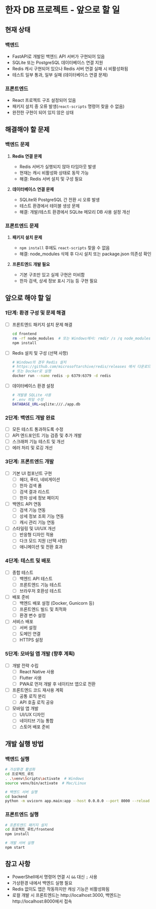 # 한자 DB 프로젝트 - 앞으로 할 일

## 현재 상태

### 백엔드
- FastAPI로 개발된 백엔드 API 서버가 구현되어 있음
- SQLite 또는 PostgreSQL 데이터베이스 연결 지원
- Redis 캐시 구현되어 있으나 Redis 서버 연결 실패 시 비활성화됨
- 테스트 일부 통과, 일부 실패 (데이터베이스 연결 문제)

### 프론트엔드
- React 프로젝트 구조 설정되어 있음
- 패키지 설치 중 오류 발생(`react-scripts` 명령어 찾을 수 없음)
- 완전한 구현이 되어 있지 않은 상태

## 해결해야 할 문제

### 백엔드 문제
1. **Redis 연결 문제**
   - Redis 서버가 실행되지 않아 타임아웃 발생
   - 현재는 캐시 비활성화 상태로 동작 가능
   - 해결: Redis 서버 설치 및 구성 필요

2. **데이터베이스 연결 문제**
   - SQLite와 PostgreSQL 간 전환 시 오류 발생
   - 테스트 환경에서 테이블 생성 문제
   - 해결: 개발/테스트 환경에서 SQLite 메모리 DB 사용 설정 개선

### 프론트엔드 문제
1. **패키지 설치 문제**
   - `npm install` 후에도 `react-scripts` 찾을 수 없음
   - 해결: node_modules 삭제 후 다시 설치 또는 package.json 의존성 확인

2. **프론트엔드 개발 필요**
   - 기본 구조만 있고 실제 구현은 미비함
   - 한자 검색, 상세 정보 표시 기능 등 구현 필요

## 앞으로 해야 할 일

### 1단계: 환경 구성 및 문제 해결
- [ ] 프론트엔드 패키지 설치 문제 해결
  ```bash
  cd frontend
  rm -rf node_modules  # 또는 Windows에서: rmdir /s /q node_modules
  npm install
  ```

- [ ] Redis 설치 및 구성 (선택 사항)
  ```bash
  # Windows의 경우 Redis 설치
  # https://github.com/microsoftarchive/redis/releases 에서 다운로드
  # 또는 Docker로 실행
  docker run --name redis -p 6379:6379 -d redis
  ```

- [ ] 데이터베이스 환경 설정
  ```bash
  # 개발용 SQLite 사용
  # .env 파일 수정
  DATABASE_URL=sqlite:///./app.db
  ```

### 2단계: 백엔드 개발 완료
- [ ] 모든 테스트 통과하도록 수정
- [ ] API 엔드포인트 기능 검증 및 추가 개발
- [ ] 스크래퍼 기능 테스트 및 개선
- [ ] 에러 처리 및 로깅 개선

### 3단계: 프론트엔드 개발
- [ ] 기본 UI 컴포넌트 구현
  - [ ] 헤더, 푸터, 네비게이션
  - [ ] 한자 검색 폼
  - [ ] 검색 결과 리스트
  - [ ] 한자 상세 정보 페이지

- [ ] 백엔드 API 연동
  - [ ] 검색 기능 연동
  - [ ] 상세 정보 조회 기능 연동
  - [ ] 캐시 관리 기능 연동

- [ ] 스타일링 및 UI/UX 개선
  - [ ] 반응형 디자인 적용
  - [ ] 다크 모드 지원 (선택 사항)
  - [ ] 애니메이션 및 전환 효과

### 4단계: 테스트 및 배포
- [ ] 종합 테스트
  - [ ] 백엔드 API 테스트
  - [ ] 프론트엔드 기능 테스트
  - [ ] 브라우저 호환성 테스트

- [ ] 배포 준비
  - [ ] 백엔드 배포 설정 (Docker, Gunicorn 등)
  - [ ] 프론트엔드 빌드 및 최적화
  - [ ] 환경 변수 설정

- [ ] 서비스 배포
  - [ ] 서버 설정
  - [ ] 도메인 연결
  - [ ] HTTPS 설정

### 5단계: 모바일 앱 개발 (향후 계획)
- [ ] 개발 전략 수립
  - [ ] React Native 사용
  - [ ] Flutter 사용
  - [ ] PWA로 먼저 개발 후 네이티브 앱으로 전환

- [ ] 프론트엔드 코드 재사용 계획
  - [ ] 공통 로직 분리
  - [ ] API 호출 로직 공유

- [ ] 모바일 앱 개발
  - [ ] UI/UX 디자인
  - [ ] 네이티브 기능 통합
  - [ ] 스토어 배포 준비

## 개발 실행 방법

### 백엔드 실행
```bash
# 가상환경 활성화
cd 프로젝트_루트
. .\venv\Scripts\activate  # Windows
source venv/bin/activate  # Mac/Linux

# 백엔드 서버 실행
cd backend
python -m uvicorn app.main:app --host 0.0.0.0 --port 8000 --reload
```

### 프론트엔드 실행
```bash
# 프론트엔드 패키지 설치
cd 프로젝트_루트/frontend
npm install

# 개발 서버 실행
npm start
```

## 참고 사항
- PowerShell에서 명령어 연결 시 `&&` 대신 `;` 사용
- 가상환경 내에서 백엔드 실행 필요
- Redis 없이도 앱은 작동하지만 캐싱 기능은 비활성화됨
- 로컬 개발 시 프론트엔드는 http://localhost:3000, 백엔드는 http://localhost:8000에서 접속 